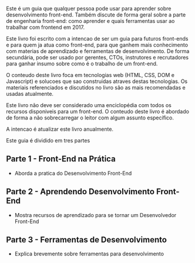 Este é um guia que qualquer pessoa pode usar para aprender sobre desenvolvimento front-end. Também discute de forma geral sobre a parte de engenharia front-end: como aprender e quais ferramentas usar ao trabalhar com frontend em 2017.

Este livro foi escrito com a intencao de ser um guia para futuros front-ends e para quem ja atua como front-end, para que ganhem mais conhecimento com materias de aprendizado e ferramentas de desenvolvimento. De forma secundária, pode ser usado por gerentes, CTOs, instrutores e recrutadores para ganhar insumo sobre como é o trabalho de um front-end.

O conteudo deste livro foca em tecnologias web (HTML, CSS, DOM e Javascript) e solucoes que sao construidas atraves destas tecnologias. Os materiais referenciados e discutidos no livro são as mais recomendadas e usadas atualmente.

Este livro não deve ser considerado uma enciclopédia com todos os recursos disponiveis para um front-end. O conteudo deste livro é abordado de forma a não sobrecarregar o leitor com algum assunto específico.

A intencao é atualizar este livro anualmente.

Este guia é dividido em tres partes

## Parte 1 - Front-End na Prática

- Aborda a pratica do Desenvolvimento Front-End

## Parte 2 - Aprendendo Desenvolvimento Front-End

- Mostra recursos de aprendizado para se tornar um Desenvolvedor Front-End

## Parte 3 - Ferramentas de Desenvolvimento

- Explica brevemente sobre ferramentas para desenvolvimento
